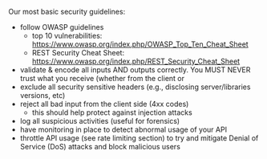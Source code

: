 Our most basic security guidelines:
* follow OWASP guidelines
  * top 10 vulnerabilities: https://www.owasp.org/index.php/OWASP_Top_Ten_Cheat_Sheet
  * REST Security Cheat Sheet: https://www.owasp.org/index.php/REST_Security_Cheat_Sheet
* validate & encode all inputs AND outputs correctly. You MUST NEVER trust what you receive (whether from the client or 
* exclude all security sensitive headers (e.g., disclosing server/libraries versions, etc)
* reject all bad input from the client side (4xx codes)
  * this should help protect against injection attacks
* log all suspicious activities (useful for forensics)
* have monitoring in place to detect abnormal usage of your API
* throttle API usage (see rate limiting section) to try and mitigate Denial of Service (DoS) attacks and block malicious users